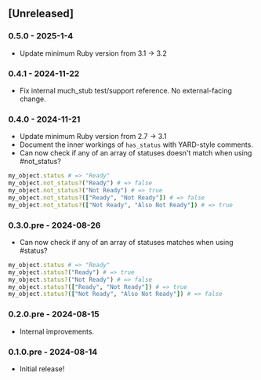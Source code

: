 ## [Unreleased]

### 0.5.0 - 2025-1-4

- Update minimum Ruby version from 3.1 -> 3.2

### 0.4.1 - 2024-11-22

- Fix internal much_stub test/support reference. No external-facing change.

### 0.4.0 - 2024-11-21

- Update minimum Ruby version from 2.7 -> 3.1
- Document the inner workings of `has_status` with YARD-style comments.
- Can now check if any of an array of statuses doesn't match when using #not_status?

```ruby
my_object.status # => "Ready"
my_object.not_status?("Ready") # => false
my_object.not_status?("Not Ready") # => true
my_object.not_status?(["Ready", "Not Ready"]) # => false
my_object.not_status?(["Not Ready", "Also Not Ready"]) # => true
```

### 0.3.0.pre - 2024-08-26

- Can now check if any of an array of statuses matches when using #status?

```ruby
my_object.status # => "Ready"
my_object.status?("Ready") # => true
my_object.status?("Not Ready") # => false
my_object.status?(["Ready", "Not Ready"]) # => true
my_object.status?(["Not Ready", "Also Not Ready"]) # => false
```

### 0.2.0.pre - 2024-08-15

- Internal improvements.

### 0.1.0.pre - 2024-08-14

- Initial release!

